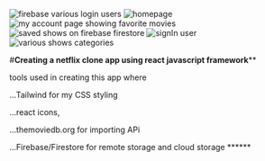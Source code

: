 ![firebase various login  users](https://user-images.githubusercontent.com/46854325/223449892-5a2eea4b-c394-45c1-8a19-32a68faeabfe.png)
![homepage](https://user-images.githubusercontent.com/46854325/223449894-c5110657-ecf7-4192-8637-1fb2261391a9.png)
![my account page showing favorite movies](https://user-images.githubusercontent.com/46854325/223449910-46dc087f-cd4d-4d94-8c2c-93a6ac319139.png)
![saved shows on firebase firestore](https://user-images.githubusercontent.com/46854325/223449914-25074405-b492-4c4d-a210-f6f85148b98e.png)
![signIn user](https://user-images.githubusercontent.com/46854325/223449921-01cdc0fb-5eef-45cd-aa39-071ef27cfb57.png)
![various shows categories](https://user-images.githubusercontent.com/46854325/223449929-3d21b3c7-f5af-4c17-b1b1-c90d98c67933.png)



#****Creating a netflix clone app using react javascript framework******

 tools used in creating this app where
 
 ...Tailwind for my CSS styling
 
 ...react icons,
 
 ...themoviedb.org for importing APi
 
 ...Firebase/Firestore for remote storage and cloud storage ******




